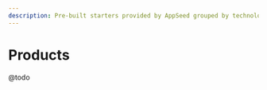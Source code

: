 ```yaml
---
description: Pre-built starters provided by AppSeed grouped by technologies.
---
```


# Products

@todo

